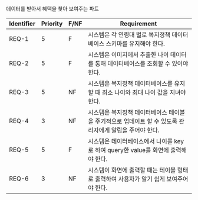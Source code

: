 데이터를 받아서 혜택을 찾아 보여주는 파트
>
| Identifier | Priority | F/NF | Requirement                                                  |
| ---------- | -------- | ---- | ------------------------------------------------------------ |
| REQ-1      | 5        | F    | 시스템은 각 연령대 별로 복지정책 데이터베이스 스키마를 유지해야 한다. |
| REQ-2      | 5        | F    | 시스템은 이미지에서 추출한 나이 데이터를 통해 데이터베이스를 조회할 수 있어야 한다. |
| REQ-3      | 5        | NF    | 시스템은 복지정책 데이터베이스를 유지할 때 최소 나이와 최대 나이 값을 지녀야 한다. |
| REQ-4      | 3        | NF   | 시스템은 복지정책 데이터베이스 테이블을 주기적으로 업데이트 할 수 있도록 관리자에게 알림을 주어야 한다. |
| REQ-5      | 5        | F    | 시스템은 데이터베이스에서 나이를 key로 하여 query한 value를 화면에 출력해야 한다. |
| REQ-6      | 3        | NF    | 시스템이 화면에 출력할 때는 테이블 형태로 출력하여 사용자가 알기 쉽게 보여주어야 한다.     |
